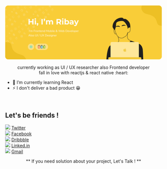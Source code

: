 <p align="center"><img src="Bayu Header 2.png" width="800px" /></p>

<p align="center">currently working as UI / UX researcher also Frontend developer<br/>
fall in love with reactjs & react native :heart:</p>

- 🌱 I’m currently learning React
- ⚡ I don't deliver a bad product :grin:

<br/>

## Let's be friends !
<img src="https://img.icons8.com/dusk/64/000000/twitter.png" width="20"/>  [Twitter](https://twitter.com/rbayuokt) <br/>
<img src="https://img.icons8.com/dusk/64/000000/facebook.png" width="20"/>  [Facebook](https://www.facebook.com/RizkybayuCheater) <br/>
<img src="https://img.icons8.com/dusk/64/000000/dribbble.png" width="20"/>  [Dribbble](https://dribbble.com/rbayuokt) <br/>
<img src="https://img.icons8.com/dusk/64/000000/linkedin.png" width="20"/>  [Linked.in](http://linked.in/rbayuokt) <br/>
<img src="https://img.icons8.com/dusk/64/000000/gmail.png" width="20"/> [Gmail](mailto:rizkybayuoktavian?subject=Let's%20Talk)

<p align="center"> ** If you need solution about your project, Let's Talk ! ** </p>
